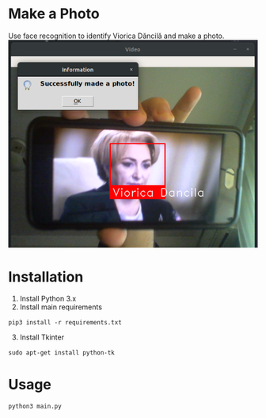 # Make a Photo
Use face recognition to identify Viorica Dăncilă and make a photo.
![](https://github.com/paubric/python-make-a-photo/blob/master/demo.png)
# Installation
1. Install Python 3.x
2. Install main requirements
```
pip3 install -r requirements.txt
```
3. Install Tkinter
```
sudo apt-get install python-tk
```
# Usage
```
python3 main.py
```

